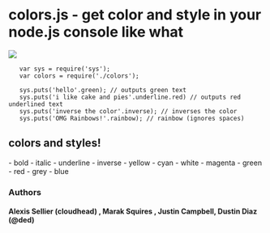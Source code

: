 <h1>colors.js - get color and style in your node.js console like what</h1>

<img src="http://i.imgur.com/goJdO.png" border = "0"/>

       var sys = require('sys');
       var colors = require('./colors');

       sys.puts('hello'.green); // outputs green text
       sys.puts('i like cake and pies'.underline.red) // outputs red underlined text
       sys.puts('inverse the color'.inverse); // inverses the color
       sys.puts('OMG Rainbows!'.rainbow); // rainbow (ignores spaces)

<h2>colors and styles!</h2>
- bold
- italic
- underline
- inverse
- yellow
- cyan
- white
- magenta
- green
- red
- grey
- blue


### Authors

#### Alexis Sellier (cloudhead) , Marak Squires , Justin Campbell, Dustin Diaz (@ded)
